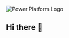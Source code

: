![Power Platform Logo](https://upload.wikimedia.org/wikipedia/commons/4/4a/Microsoft_Power_Platform_logo.png)

## Hi there 👋

<!--
**Mboivin259/Mboivin259** is a ✨ _special_ ✨ repository because its `README.md` (this file) appears on your GitHub profile.


# 👋 Welcome — No-code Power Platform Learner

## About Me
I'm currently learning Microsoft Power Platform (Power Apps, SharePoint, Power Automate) as part of a personal and professional development journey.

## 🔧 Project in Progress
I'm building a no-code business application prototype to manage administrative workflows (qualification requests, commissions, and document automation).

## 🧰 Stack
- Power Apps (UI)
- SharePoint Lists (data)
- Power Automate (flows)
- GitHub (documentation)

## 🎯 Objective
Create a working no-code solution using Microsoft 365 tools to manage real-world workflows with document generation and approval tracking.

This profile and repository are part of my experimentation and learning process.

✅ Sandbox access requested — awaiting approval.
